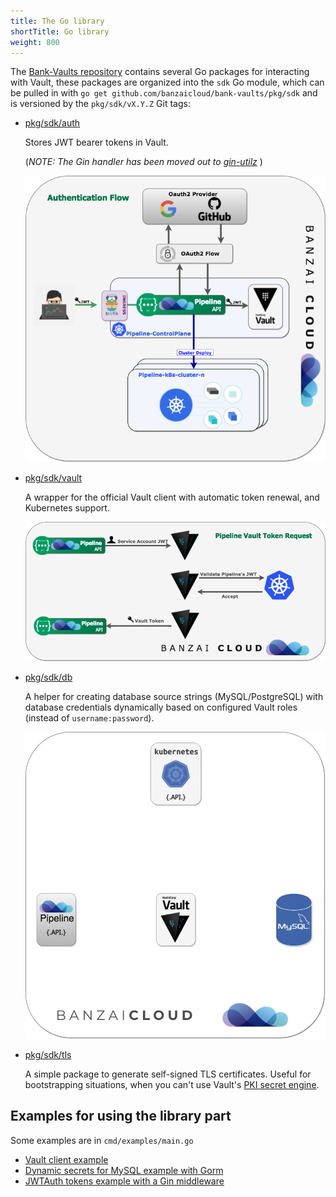 ```yaml
---
title: The Go library
shortTitle: Go library
weight: 800
---
```


The [Bank-Vaults repository](https://github.com/bank-vaults/bank-vaults/) contains several Go packages for interacting with Vault, these packages are organized into the `sdk` Go module, which can be pulled in with `go get github.com/banzaicloud/bank-vaults/pkg/sdk` and is versioned by the `pkg/sdk/vX.Y.Z` Git tags:

- [pkg/sdk/auth](https://github.com/bank-vaults/bank-vaults/tree/master/pkg/sdk/auth)

    Stores JWT bearer tokens in Vault.

    (*NOTE: The Gin handler has been moved out to [gin-utilz](https://github.com/banzaicloud/gin-utilz/tree/master/auth)* )

    ![authn](images/authn-vault-flow.png)

- [pkg/sdk/vault](https://github.com/bank-vaults/bank-vaults/tree/master/pkg/sdk/vault)

    A wrapper for the official Vault client with automatic token renewal, and Kubernetes support.

    ![token](images/token-request-vault-flow.png)

- [pkg/sdk/db](https://github.com/bank-vaults/bank-vaults/tree/master/pkg/sdk/db)

    A helper for creating database source strings (MySQL/PostgreSQL) with database credentials dynamically based on configured Vault roles (instead of `username:password`).

    ![token](images/vault-mySQL.gif)

- [pkg/sdk/tls](https://github.com/bank-vaults/bank-vaults/tree/master/pkg/sdk/tls)

    A simple package to generate self-signed TLS certificates. Useful for bootstrapping situations, when you can't use Vault's [PKI secret engine](https://www.vaultproject.io/docs/secrets/pki/index.html).

## Examples for using the library part

Some examples are in `cmd/examples/main.go`

- [Vault client example](https://github.com/bank-vaults/bank-vaults/blob/master/cmd/examples/main.go#L17)
- [Dynamic secrets for MySQL example with Gorm](https://github.com/bank-vaults/bank-vaults/blob/master/cmd/examples/main.go#L45)
- [JWTAuth tokens example with a Gin middleware](https://github.com/bank-vaults/bank-vaults/blob/master/cmd/examples/main.go#L53)
